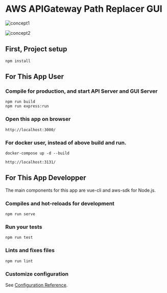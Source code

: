 # AWS APIGateway Path Replacer GUI

![concept1](https://user-images.githubusercontent.com/54195833/64548894-843b8c80-d36a-11e9-8a14-73501b4a285e.jpg)

![concept2](https://user-images.githubusercontent.com/54195833/64548898-869de680-d36a-11e9-8b38-bd0d6e973d4e.jpg)

## First, Project setup
```
npm install
```

## For This App User
### Compile for production, and start API Server and GUI Server
```
npm run build
npm run express:run
```

### Open this app on browser
```
http://localhost:3000/
```

### For docker user, instead of above build and run.
```
docker-compose up -d --build
```
```
http://localhost:3131/
```

## For This App Developper
The main components for this app are vue-cli and aws-sdk for Node.js.

### Compiles and hot-reloads for development
```
npm run serve
```

### Run your tests
```
npm run test
```

### Lints and fixes files
```
npm run lint
```

### Customize configuration
See [Configuration Reference](https://cli.vuejs.org/config/).
